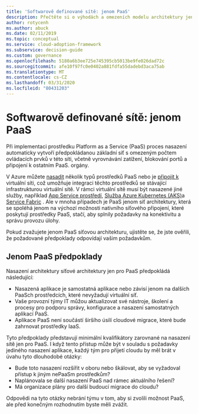 ```yaml
---
title: 'Softwarově definované sítě: jenom PaaS'
description: Přečtěte si o výhodách a omezeních modelu architektury jenom PaaS v softwarově definovaných sítích v cloudu.
author: rotycenh
ms.author: abuck
ms.date: 02/11/2019
ms.topic: conceptual
ms.service: cloud-adoption-framework
ms.subservice: decision-guide
ms.custom: governance
ms.openlocfilehash: 5180a6b3ee725e745395cb5013be9fe026dad72c
ms.sourcegitcommit: afe10f97fc0e0402a881fdfa55dadebd3aca75ab
ms.translationtype: MT
ms.contentlocale: cs-CZ
ms.lasthandoff: 03/31/2020
ms.locfileid: "80431203"
---
```

# <a name="software-defined-networking-paas-only"></a>Softwarově definované sítě: jenom PaaS

Při implementaci prostředku Platform as a Service (PaaS) proces nasazení automaticky vytvoří předpokládanou základní síť s omezeným počtem ovládacích prvků v této síti, včetně vyrovnávání zatížení, blokování portů a připojení k ostatním PaaS. orgány.

V Azure můžete [nasadit](https://docs.microsoft.com/azure/virtual-network/virtual-network-for-azure-services) několik typů prostředků PaaS nebo je [připojit k](https://docs.microsoft.com/azure/virtual-network/virtual-network-service-endpoints-overview) virtuální síti, což umožňuje integraci těchto prostředků se stávající infrastrukturou virtuální sítě. V rámci virtuální sítě musí být nasazené jiné služby, například [App Service prostředí](https://docs.microsoft.com/azure/app-service/environment/intro), [Služba Azure Kubernetes (AKS)](https://docs.microsoft.com/azure/aks/intro-kubernetes)a [Service Fabric](https://docs.microsoft.com/azure/service-fabric/service-fabric-overview) . Ale v mnoha případech je PaaS jenom síť architektury, která se spoléhá jenom na výchozí možnosti nativního síťového připojení, které poskytují prostředky PaaS, stačí, aby splnily požadavky na konektivitu a správu provozu úlohy.

Pokud zvažujete jenom PaaS síťovou architekturu, ujistěte se, že jste ověřili, že požadované předpoklady odpovídají vašim požadavkům.

## <a name="paas-only-assumptions"></a>Jenom PaaS předpoklady

Nasazení architektury síťové architektury jen pro PaaS předpokládá následující:

- Nasazená aplikace je samostatná aplikace nebo závisí jenom na dalších PaaSch prostředcích, které nevyžadují virtuální síť.
- Vaše provozní týmy IT můžou aktualizovat své nástroje, školení a procesy pro podporu správy, konfigurace a nasazení samostatných aplikací PaaS.
- Aplikace PaaS není součástí širšího úsilí cloudové migrace, které bude zahrnovat prostředky IaaS.

Tyto předpoklady představují minimální kvalifikátory zarovnané na nasazení sítě jen pro PaaS. I když tento přístup může být v souladu s požadavky jediného nasazení aplikace, každý tým pro přijetí cloudu by měl brát v úvahu tyto dlouhodobé otázky:

- Bude toto nasazení rozšířit v oboru nebo škálovat, aby se vyžadoval přístup k jiným nePaaSm prostředkům?
- Naplánovala se další nasazení PaaS nad rámec aktuálního řešení?
- Má organizace plány pro další budoucí migrace do cloudu?

Odpovědi na tyto otázky nebrání týmu v tom, aby si zvolili možnost PaaS, ale před konečným rozhodnutím byste měli zvážit.
